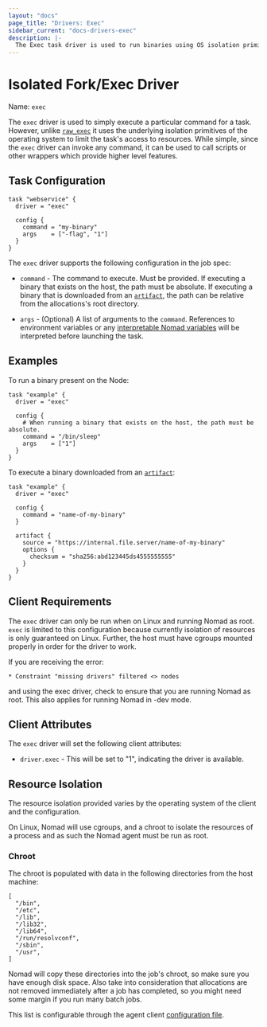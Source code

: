 ```yaml
---
layout: "docs"
page_title: "Drivers: Exec"
sidebar_current: "docs-drivers-exec"
description: |-
  The Exec task driver is used to run binaries using OS isolation primitives.
---
```


# Isolated Fork/Exec Driver

Name: `exec`

The `exec` driver is used to simply execute a particular command for a task.
However, unlike [`raw_exec`](raw_exec.html) it uses the underlying isolation
primitives of the operating system to limit the task's access to resources. While
simple, since the `exec` driver  can invoke any command, it can be used to call
scripts or other wrappers which provide higher level features.

## Task Configuration

```hcl
task "webservice" {
  driver = "exec"

  config {
    command = "my-binary"
    args    = ["-flag", "1"]
  }
}
```

The `exec` driver supports the following configuration in the job spec:

* `command` - The command to execute. Must be provided. If executing a binary
  that exists on the host, the path must be absolute. If executing a binary that
  is downloaded from an [`artifact`](/docs/job-specification/artifact.html), the
  path can be relative from the allocations's root directory.

* `args` - (Optional) A list of arguments to the `command`. References
  to environment variables or any [interpretable Nomad
  variables](/docs/runtime/interpolation.html) will be interpreted before
  launching the task.

## Examples

To run a binary present on the Node:

```hcl
task "example" {
  driver = "exec"

  config {
    # When running a binary that exists on the host, the path must be absolute.
    command = "/bin/sleep"
    args    = ["1"]
  }
}
```

To execute a binary downloaded from an
[`artifact`](/docs/job-specification/artifact.html):

```hcl
task "example" {
  driver = "exec"

  config {
    command = "name-of-my-binary"
  }

  artifact {
    source = "https://internal.file.server/name-of-my-binary"
    options {
      checksum = "sha256:abd123445ds4555555555"
    }
  }
}
```

## Client Requirements

The `exec` driver can only be run when on Linux and running Nomad as root.
`exec` is limited to this configuration because currently isolation of resources
is only guaranteed on Linux. Further, the host must have cgroups mounted properly
in order for the driver to work.

If you are receiving the error:

```
* Constraint "missing drivers" filtered <> nodes
```

and using the exec driver, check to ensure that you are running Nomad as root.
This also applies for running Nomad in -dev mode.


## Client Attributes

The `exec` driver will set the following client attributes:

* `driver.exec` - This will be set to "1", indicating the driver is available.

## Resource Isolation

The resource isolation provided varies by the operating system of
the client and the configuration.

On Linux, Nomad will use cgroups, and a chroot to isolate the
resources of a process and as such the Nomad agent must be run as root.

### <a id="chroot"></a>Chroot
The chroot is populated with data in the following directories from the host
machine:

```
[
  "/bin",
  "/etc",
  "/lib",
  "/lib32",
  "/lib64",
  "/run/resolvconf",
  "/sbin",
  "/usr",
]
```

Nomad will copy these directories into the job's chroot, so make sure you have
enough disk space. Also take into consideration that allocations are not
removed immediately after a job has completed, so you might need some margin if
you run many batch jobs.

This list is configurable through the agent client
[configuration file](/docs/agent/configuration/client.html#chroot_env).
